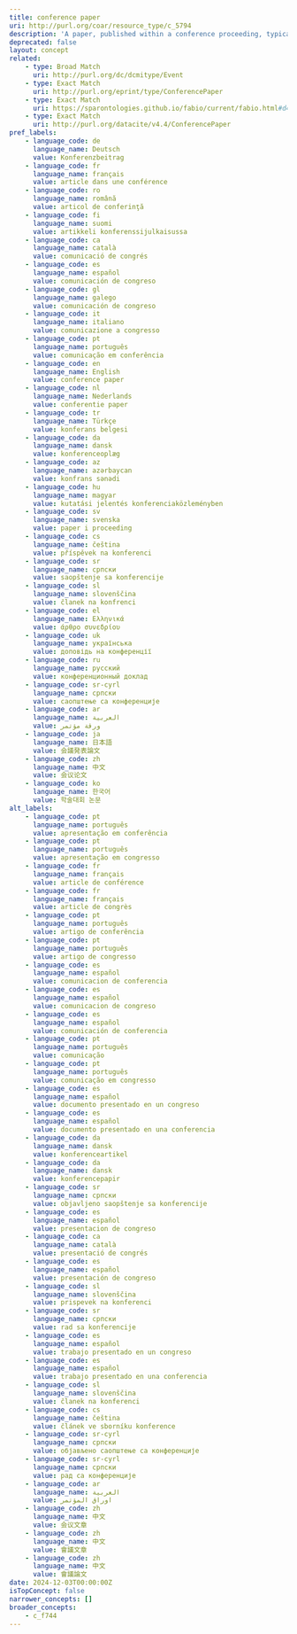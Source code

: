 ```yaml
---
title: conference paper
uri: http://purl.org/coar/resource_type/c_5794
description: 'A paper, published within a conference proceeding, typically the realization of a research paper reporting original research findings. [Source: Adapted from https://sparontologies.github.io/fabio/current/fabio.html#d4e2635]'
deprecated: false
layout: concept
related:
    - type: Broad Match
      uri: http://purl.org/dc/dcmitype/Event
    - type: Exact Match
      uri: http://purl.org/eprint/type/ConferencePaper
    - type: Exact Match
      uri: https://sparontologies.github.io/fabio/current/fabio.html#d4e2635
    - type: Exact Match
      uri: http://purl.org/datacite/v4.4/ConferencePaper
pref_labels:
    - language_code: de
      language_name: Deutsch
      value: Konferenzbeitrag
    - language_code: fr
      language_name: français
      value: article dans une conférence
    - language_code: ro
      language_name: română
      value: articol de conferinţă
    - language_code: fi
      language_name: suomi
      value: artikkeli konferenssijulkaisussa
    - language_code: ca
      language_name: català
      value: comunicació de congrés
    - language_code: es
      language_name: español
      value: comunicación de congreso
    - language_code: gl
      language_name: galego
      value: comunicación de congreso
    - language_code: it
      language_name: italiano
      value: comunicazione a congresso
    - language_code: pt
      language_name: português
      value: comunicação em conferência
    - language_code: en
      language_name: English
      value: conference paper
    - language_code: nl
      language_name: Nederlands
      value: conferentie paper
    - language_code: tr
      language_name: Türkçe
      value: konferans belgesi
    - language_code: da
      language_name: dansk
      value: konferenceoplæg
    - language_code: az
      language_name: azərbaycan
      value: konfrans sənədi
    - language_code: hu
      language_name: magyar
      value: kutatási jelentés konferenciaközleményben
    - language_code: sv
      language_name: svenska
      value: paper i proceeding
    - language_code: cs
      language_name: čeština
      value: příspěvek na konferenci
    - language_code: sr
      language_name: српски
      value: saopštenje sa konferencije
    - language_code: sl
      language_name: slovenščina
      value: članek na konfrenci
    - language_code: el
      language_name: Ελληνικά
      value: άρθρο συνεδρίου
    - language_code: uk
      language_name: українська
      value: доповідь на конференції
    - language_code: ru
      language_name: русский
      value: конференционный доклад
    - language_code: sr-cyrl
      language_name: српски
      value: саопштење са конференције
    - language_code: ar
      language_name: العربية
      value: ورقة مؤتمر
    - language_code: ja
      language_name: 日本語
      value: 会議発表論文
    - language_code: zh
      language_name: 中文
      value: 会议论文
    - language_code: ko
      language_name: 한국어
      value: 학술대회 논문
alt_labels:
    - language_code: pt
      language_name: português
      value: apresentação em conferência
    - language_code: pt
      language_name: português
      value: apresentação em congresso
    - language_code: fr
      language_name: français
      value: article de conférence
    - language_code: fr
      language_name: français
      value: article de congrès
    - language_code: pt
      language_name: português
      value: artigo de conferência
    - language_code: pt
      language_name: português
      value: artigo de congresso
    - language_code: es
      language_name: español
      value: comunicacion de conferencia
    - language_code: es
      language_name: español
      value: comunicacion de congreso
    - language_code: es
      language_name: español
      value: comunicación de conferencia
    - language_code: pt
      language_name: português
      value: comunicação
    - language_code: pt
      language_name: português
      value: comunicação em congresso
    - language_code: es
      language_name: español
      value: documento presentado en un congreso
    - language_code: es
      language_name: español
      value: documento presentado en una conferencia
    - language_code: da
      language_name: dansk
      value: konferenceartikel
    - language_code: da
      language_name: dansk
      value: konferencepapir
    - language_code: sr
      language_name: српски
      value: objavljeno saopštenje sa konferencije
    - language_code: es
      language_name: español
      value: presentacion de congreso
    - language_code: ca
      language_name: català
      value: presentació de congrés
    - language_code: es
      language_name: español
      value: presentación de congreso
    - language_code: sl
      language_name: slovenščina
      value: prispevek na konferenci
    - language_code: sr
      language_name: српски
      value: rad sa konferencije
    - language_code: es
      language_name: español
      value: trabajo presentado en un congreso
    - language_code: es
      language_name: español
      value: trabajo presentado en una conferencia
    - language_code: sl
      language_name: slovenščina
      value: članek na konferenci
    - language_code: cs
      language_name: čeština
      value: článek ve sborníku konference
    - language_code: sr-cyrl
      language_name: српски
      value: објављено саопштење са конференције
    - language_code: sr-cyrl
      language_name: српски
      value: рад са конференције
    - language_code: ar
      language_name: العربية
      value: اوراق المؤتمر
    - language_code: zh
      language_name: 中文
      value: 会议文章
    - language_code: zh
      language_name: 中文
      value: 會議文章
    - language_code: zh
      language_name: 中文
      value: 會議論文
date: 2024-12-03T00:00:00Z
isTopConcept: false
narrower_concepts: []
broader_concepts:
    - c_f744
---
```


